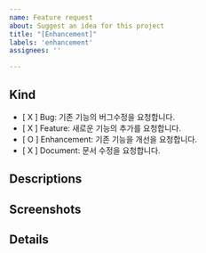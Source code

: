 ```yaml
---
name: Feature request
about: Suggest an idea for this project
title: "[Enhancement]"
labels: 'enhancement'
assignees: ''

---
```


## Kind
- [ X ] Bug: 기존 기능의 버그수정을 요청합니다.
- [ X ] Feature: 새로운 기능의 추가를 요청합니다.
- [ O ] Enhancement: 기존 기능을 개선을 요청합니다.
- [ X ] Document: 문서 수정을 요청합니다.

## Descriptions

## Screenshots

## Details
